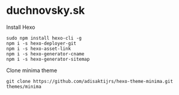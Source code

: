 # duchnovsky.sk

Install Hexo

    sudo npm install hexo-cli -g
    npm i -s hexo-deployer-git
    npm i -s hexo-asset-link
    npm i -s hexo-generator-cname
    npm i -s hexo-generator-sitemap

Clone minima theme

    git clone https://github.com/adisaktijrs/hexo-theme-minima.git themes/minima


